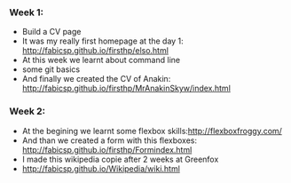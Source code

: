 ### Week 1:

* Build a CV page
* It was my really first homepage at the day 1: http://fabicsp.github.io/firsthp/elso.html
* At this week we learnt about command line 
* some git basics
* And finally we created the CV of Anakin: http://fabicsp.github.io/firsthp/MrAnakinSkyw/index.html

### Week 2: 
* At the begining we learnt some flexbox skills:http://flexboxfroggy.com/
* And than we created a form with this flexboxes: http://fabicsp.github.io/firsthp/Formindex.html
* I made this wikipedia copie after 2 weeks at Greenfox
* http://fabicsp.github.io/Wikipedia/wiki.html
